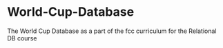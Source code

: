 # World-Cup-Database
The World Cup Database as a part of the fcc curriculum for the Relational DB course
